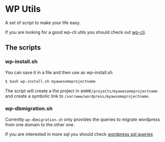 # WP Utils

A set of script to make your life easy.

If you are looking for a good wp-cli utils you should check out [wp-cli](https://github.com/andreascreten/wp-cli).

## The scripts

### wp-install.sh

You can save it in a file and then use as wp-install.sh

```bash
$ bash wp-install.sh myawesomeprojectname
```

The script will create a the project in `$HOME/projects/myawesomeprojectname`
and create a symbolic link to `/var/www/wordpress/myawsomeprojectname`.

### wp-dbmigration.sh

Currently `wp-dbmigration.sh` only provides the queries to migrate wordpress from one domain to the other one.

If you are interested in more sql you should check [wordpress sql queries](http://www.onextrapixel.com/2010/01/30/13-useful-wordpress-sql-queries-you-wish-you-knew-earlier/)
